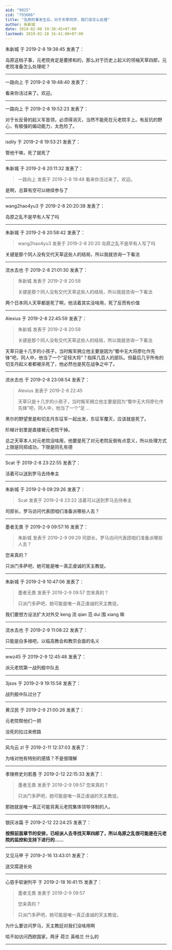 ```yaml
---
aid: "9025"
zid: "793666"
title: "岛原的事发生后，对于天草同学，我们该怎么处理"
author: 朱新城
date: 2019-02-08 19:38:45+07:00
lastmod: 2019-02-18 16:41:00+07:00
---
```


朱新城 于 2019-2-8 19:38:45 发表了：

岛原这档子事，元老院肯定是要掺和的，那么对于历史上起义的领袖天草四郎，元老院准备怎么处理呢？

---

一路向上 于 2019-2-8 19:48:40 发表了：

看来你活过来了。欢迎。

---

一路向上 于 2019-2-8 19:52:23 发表了：

对于长反骨的起义军首领，必须得消灭，当然不能死在元老院手上。有反抗的野心，有极强的煽动能力，太危险了。

---

isdily 于 2019-2-8 19:53:21 发表了：

管他干嘛，死了就死了

---

朱新城 于 2019-2-8 20:11:32 发表了：

> 一路向上 发表于 2019-2-8 19:48 看来你活过来了。欢迎。

是啊，总算有空可以继续参与了

---

wang2hao4yu3 于 2019-2-8 20:20:38 发表了：

岛原之乱不是早有人写了吗

---

朱新城 于 2019-2-8 20:58:42 发表了：

> wang2hao4yu3 发表于 2019-2-8 20:20 岛原之乱不是早有人写了吗

关键是那个同人没有交代天草这些人的结局，所以我就咨询一下看法

---

流水去也 于 2019-2-8 21:01:30 发表了：

> 朱新城 发表于 2019-2-8 20:58
>
> 关键是那个同人没有交代天草这些人的结局，所以我就咨询一下看法

两个日本同人天草都是死了啊，他活着其实没啥用，死了反而有价值

---

Alexius 于 2019-2-8 22:45:59 发表了：

> 朱新城 发表于 2019-2-8 20:58
>
> 关键是那个同人没有交代天草这些人的结局，所以我就咨询一下看法

天草只是十几岁的小孩子，当时叛军拥立他主要是因为“蜀中无大将廖化作先锋”吧，同人中，他当了一个“足轻大将”？指挥几百人的部队。但最后几乎所有的切支丹起义者都被杀死了，他必然也是死在战争之中了。

---

流水去也 于 2019-2-8 23:08:54 发表了：

> Alexius 发表于 2019-2-8 22:45
>
> 天草只是十几岁的小孩子，当时叛军拥立他主要是因为“蜀中无大将廖化作先锋”吧，同人中，他当了一个“足 ...

黑尔的野望里是和切支丹东征军一起出发，东征军覆灭，应该就是死了。

阶梯计划里是直接被元老院干掉。

总之天草本人对元老院没啥用，他要是死了对元老院反倒有点意义，所以处理方式上限是同郑成功，下限是同孔有德

---

Scat 于 2019-2-8 23:22:55 发表了：

活着可以送到罗马去侍奉主

---

朱新城 于 2019-2-9 09:29:26 发表了：

> Scat 发表于 2019-2-8 23:22 活着可以送到罗马去侍奉主

司部长，罗马访问代表团咱们准备派哪些人去？

---

墨者无畏 于 2019-2-9 09:57:16 发表了：

> 朱新城 发表于 2019-2-9 09:29 司部长，罗马访问代表团咱们准备派哪些人去？

您来真的？

只派门多萨吧，她可能是唯一真正虔诚的天主教徒。

---

朱新城 于 2019-2-9 10:47:06 发表了：

> 墨者无畏 发表于 2019-2-9 09:57 您来真的？
>
> 只派门多萨吧，她可能是唯一真正虔诚的天主教徒。

我们要想方设法扩大对外交 keng 流 qian 范 dui 围 xiang 嘛

---

流水去也 于 2019-2-9 11:08:22 发表了：

只能是白多禄吧，以临高教会和教宗会面的名义

---

wwz45 于 2019-2-9 12:45:48 发表了：

派元老院第一战列舰中队去

---

3jsos 于 2019-2-9 19:15:58 发表了：

战列舰中队过分了

---

黄汉民 于 2019-2-9 21:00:26 发表了：

元老院帮他们一把

没死的拉过来修路

---

风鸟云 zl 于 2019-2-11 12:37:03 发表了：

为啥对他有特别的感情？不是很理解

---

孝陵修史刘若愚 于 2019-2-12 22:15:33 发表了：

> 墨者无畏 发表于 2019-2-9 09:57 您来真的？
>
> 只派门多萨吧，她可能是唯一真正虔诚的天主教徒。

那她就是唯一真正可能背离元老院集体领导体制的人。

---

银灰冰霜 于 2019-2-12 22:24:25 发表了：

**按照前面章节的安排，已经派人去寻找天草四郎了，所以岛原之乱很可能是在元老院的监控和支持下进行的……**

---

又见马甲 于 2019-2-16 13:43:01 发表了：

送交腐道长处

---

心慈手软谢列平 于 2019-2-18 16:41:15 发表了：

> 墨者无畏 发表于 2019-2-9 09:57
>
> 您来真的？
>
> 只派门多萨吧，她可能是唯一真正虔诚的天主教徒。

为什么要访问罗马，天主教廷对我们没啥用啊

哈不如访问西欧国家，两牙 荷兰 英格兰 什么的

---
